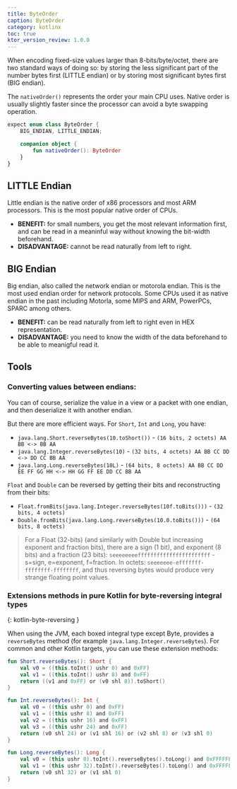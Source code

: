 ```yaml
---
title: ByteOrder
caption: ByteOrder
category: kotlinx
toc: true
ktor_version_review: 1.0.0
---
```


When encoding fixed-size values larger than 8-bits/byte/octet, there are two standard ways of doing so:
by storing the less significant part of the number bytes first (LITTLE endian) or by storing most significant bytes first (BIG endian).

The `nativeOrder()` represents the order your main CPU uses. Native order is usually slightly faster since the processor can avoid a byte swapping operation.

```kotlin
expect enum class ByteOrder {
    BIG_ENDIAN, LITTLE_ENDIAN;

    companion object {
        fun nativeOrder(): ByteOrder
    }
}
```

## LITTLE Endian

Little endian is the native order of x86 processors and most ARM processors.
This is the most popular native order of CPUs.

* **BENEFIT:** for small numbers, you get the most relevant information first, and can be read in a meaninful way without knowing the bit-width beforehand.  
* **DISADVANTAGE:** cannot be read naturally from left to right.

## BIG Endian

Big endian, also called the network endian or motorola endian.
This is the most used endian order for network protocols.
Some CPUs used it as native endian in the past including Motorla,
some MIPS and ARM, PowerPCs, SPARC among others.

* **BENEFIT:** can be read naturally from left to right even in HEX representation.
* **DISADVANTAGE:** you need to know the width of the data beforehand to be able to meanigful read it.


## Tools

### Converting values between endians:

You can of course, serialize the value in a view or a packet with one endian,
and then deserialize it with another endian.

But there are more efficient ways. For `Short`, `Int` and `Long`, you have:

* `java.lang.Short.reverseBytes(10.toShort())` - `(16 bits, 2 octets) AA BB <-> BB AA`
* `java.lang.Integer.reverseBytes(10)` - `(32 bits, 4 octets) AA BB CC DD <-> DD CC BB AA`
* `java.lang.Long.reverseBytes(10L)` - `(64 bits, 8 octets) AA BB CC DD EE FF GG HH <-> HH GG FF EE DD CC BB AA`

`Float` and `Double` can be reversed by getting their bits and reconstructing from their bits:

* `Float.fromBits(java.lang.Integer.reverseBytes(10f.toBits()))` - `(32 bits, 4 octets)`
* `Double.fromBits(java.lang.Long.reverseBytes(10.0.toBits()))` - `(64 bits, 8 octets)`

> For a Float (32-bits) (and similarly with Double but increasing exponent and fraction bits), there are a sign (1 bit), and exponent (8 bits) and a fraction (23 bits):
> `seeeeeeeefffffffffffffffffffffff` - s=sign, e=exponent, f=fraction.
> In octets: `seeeeeee-efffffff-ffffffff-ffffffff`, and thus reversing bytes would produce very strange
> floating point values.

### Extensions methods in pure Kotlin for byte-reversing integral types
{: kotlin-byte-reversing }

When using the JVM, each boxed integral type except Byte, provides a `reverseBytes` method (for example `java.lang.Integer.reverseBytes`).
For common and other Kotlin targets, you can use these extension methods:

```kotlin
fun Short.reverseBytes(): Short {
	val v0 = ((this.toInt() ushr 0) and 0xFF)
	val v1 = ((this.toInt() ushr 8) and 0xFF)
	return ((v1 and 0xFF) or (v0 shl 8)).toShort()
}

fun Int.reverseBytes(): Int {
	val v0 = ((this ushr 0) and 0xFF)
	val v1 = ((this ushr 8) and 0xFF)
	val v2 = ((this ushr 16) and 0xFF)
	val v3 = ((this ushr 24) and 0xFF)
	return (v0 shl 24) or (v1 shl 16) or (v2 shl 8) or (v3 shl 0)
}

fun Long.reverseBytes(): Long {
	val v0 = (this ushr 0).toInt().reverseBytes().toLong() and 0xFFFFFFFFL
	val v1 = (this ushr 32).toInt().reverseBytes().toLong() and 0xFFFFFFFFL
	return (v0 shl 32) or (v1 shl 0)
}
```
